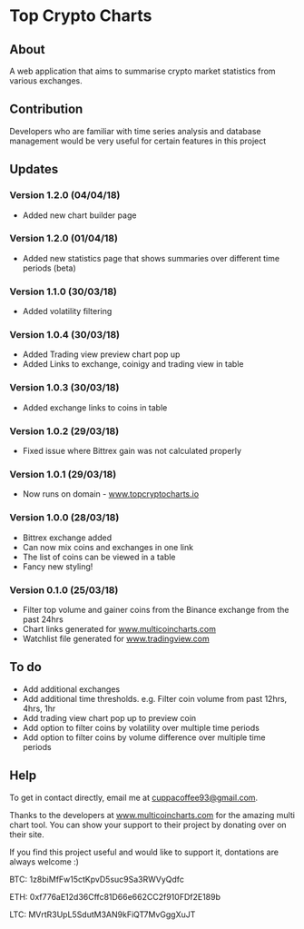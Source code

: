 # Top Crypto Charts

## About
A web application that aims to summarise crypto market statistics from various exchanges.

## Contribution
Developers who are familiar with time series analysis and database management would be very useful for certain features in this project 

## Updates

### Version 1.2.0 (04/04/18)
* Added new chart builder page

### Version 1.2.0 (01/04/18)
* Added new statistics page that shows summaries over different time periods (beta)

### Version 1.1.0 (30/03/18)
* Added volatility filtering

### Version 1.0.4 (30/03/18)
* Added Trading view preview chart pop up
* Added Links to exchange, coinigy and trading view in table

### Version 1.0.3 (30/03/18)
* Added exchange links to coins in table

### Version 1.0.2 (29/03/18)
* Fixed issue where Bittrex gain was not calculated properly

### Version 1.0.1 (29/03/18)
* Now runs on domain - www.topcryptocharts.io

### Version 1.0.0 (28/03/18)
* Bittrex exchange added
* Can now mix coins and exchanges in one link
* The list of coins can be viewed in a table
* Fancy new styling!

### Version 0.1.0 (25/03/18)
* Filter top volume and gainer coins from the Binance exchange from the past 24hrs
* Chart links generated for www.multicoincharts.com
* Watchlist file generated for www.tradingview.com

## To do
* Add additional exchanges
* Add additional time thresholds. e.g. Filter coin volume from past 12hrs, 4hrs, 1hr
* Add trading view chart pop up to preview coin
* Add option to filter coins by volatility over multiple time periods
* Add option to filter coins by volume difference over multiple time periods

## Help

To get in contact directly, email me at cuppacoffee93@gmail.com.


Thanks to the developers at www.multicoincharts.com for the amazing multi chart tool. You can show your support to their project by donating over on their site.


If you find this project useful and would like to support it, dontations are always welcome :)

BTC: 1z8biMfFw15ctKpvD5suc9Sa3RWVyQdfc

ETH: 0xf776aE12d36Cffc81D66e662CC2f910FDf2E189b

LTC: MVrtR3UpL5SdutM3AN9kFiQT7MvGggXuJT
